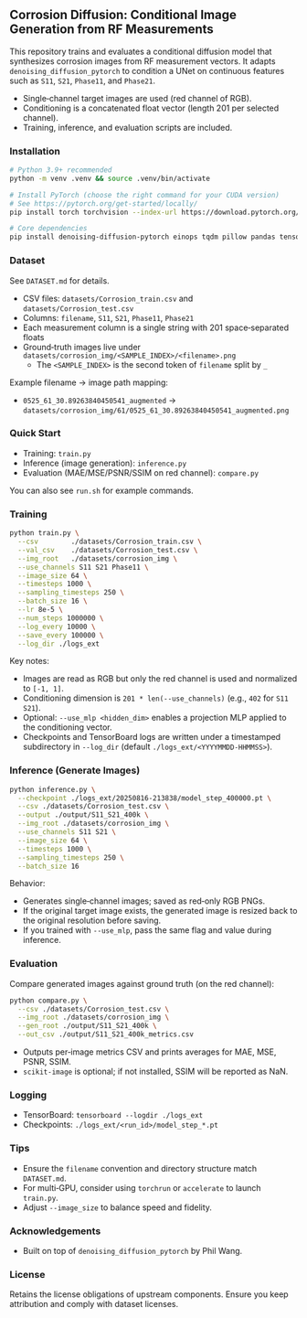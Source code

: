 ## Corrosion Diffusion: Conditional Image Generation from RF Measurements

This repository trains and evaluates a conditional diffusion model that synthesizes corrosion images from RF measurement vectors. It adapts `denoising_diffusion_pytorch` to condition a UNet on continuous features such as `S11`, `S21`, `Phase11`, and `Phase21`.

- Single‑channel target images are used (red channel of RGB).
- Conditioning is a concatenated float vector (length 201 per selected channel).
- Training, inference, and evaluation scripts are included.

### Installation

```bash
# Python 3.9+ recommended
python -m venv .venv && source .venv/bin/activate

# Install PyTorch (choose the right command for your CUDA version)
# See https://pytorch.org/get-started/locally/
pip install torch torchvision --index-url https://download.pytorch.org/whl/cu121

# Core dependencies
pip install denoising-diffusion-pytorch einops tqdm pillow pandas tensorboard scikit-image
```

### Dataset

See `DATASET.md` for details.

- CSV files: `datasets/Corrosion_train.csv` and `datasets/Corrosion_test.csv`
- Columns: `filename`, `S11`, `S21`, `Phase11`, `Phase21`
- Each measurement column is a single string with 201 space‑separated floats
- Ground‑truth images live under `datasets/corrosion_img/<SAMPLE_INDEX>/<filename>.png`
  - The `<SAMPLE_INDEX>` is the second token of `filename` split by `_`

Example filename → image path mapping:
- `0525_61_30.89263840450541_augmented` → `datasets/corrosion_img/61/0525_61_30.89263840450541_augmented.png`

### Quick Start

- Training: `train.py`
- Inference (image generation): `inference.py`
- Evaluation (MAE/MSE/PSNR/SSIM on red channel): `compare.py`

You can also see `run.sh` for example commands.

### Training

```bash
python train.py \
  --csv        ./datasets/Corrosion_train.csv \
  --val_csv    ./datasets/Corrosion_test.csv \
  --img_root   ./datasets/corrosion_img \
  --use_channels S11 S21 Phase11 \
  --image_size 64 \
  --timesteps 1000 \
  --sampling_timesteps 250 \
  --batch_size 16 \
  --lr 8e-5 \
  --num_steps 1000000 \
  --log_every 10000 \
  --save_every 100000 \
  --log_dir ./logs_ext
```

Key notes:
- Images are read as RGB but only the red channel is used and normalized to `[-1, 1]`.
- Conditioning dimension is `201 * len(--use_channels)` (e.g., `402` for `S11 S21`).
- Optional: `--use_mlp <hidden_dim>` enables a projection MLP applied to the conditioning vector.
- Checkpoints and TensorBoard logs are written under a timestamped subdirectory in `--log_dir` (default `./logs_ext/<YYYYMMDD-HHMMSS>`).

### Inference (Generate Images)

```bash
python inference.py \
  --checkpoint ./logs_ext/20250816-213838/model_step_400000.pt \
  --csv ./datasets/Corrosion_test.csv \
  --output ./output/S11_S21_400k \
  --img_root ./datasets/corrosion_img \
  --use_channels S11 S21 \
  --image_size 64 \
  --timesteps 1000 \
  --sampling_timesteps 250 \
  --batch_size 16
```

Behavior:
- Generates single‑channel images; saved as red‑only RGB PNGs.
- If the original target image exists, the generated image is resized back to the original resolution before saving.
- If you trained with `--use_mlp`, pass the same flag and value during inference.

### Evaluation

Compare generated images against ground truth (on the red channel):

```bash
python compare.py \
  --csv ./datasets/Corrosion_test.csv \
  --img_root ./datasets/corrosion_img \
  --gen_root ./output/S11_S21_400k \
  --out_csv ./output/S11_S21_400k_metrics.csv
```

- Outputs per‑image metrics CSV and prints averages for MAE, MSE, PSNR, SSIM.
- `scikit-image` is optional; if not installed, SSIM will be reported as NaN.

### Logging

- TensorBoard: `tensorboard --logdir ./logs_ext`
- Checkpoints: `./logs_ext/<run_id>/model_step_*.pt`

### Tips

- Ensure the `filename` convention and directory structure match `DATASET.md`.
- For multi‑GPU, consider using `torchrun` or `accelerate` to launch `train.py`.
- Adjust `--image_size` to balance speed and fidelity.

### Acknowledgements

- Built on top of `denoising_diffusion_pytorch` by Phil Wang.

### License

Retains the license obligations of upstream components. Ensure you keep attribution and comply with dataset licenses.


